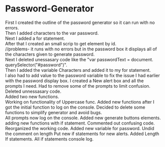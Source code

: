 # Password-Generator
First I created the outline of the password generator so it can run with no errors.  
Then I added characters to the var password.  
Next I added a for statement.  
After that I created an small scrip to get element by id.  
//problems- it runs with no errors but in the password box it displays all of the characters given to generate password.  
Next I deleted unessasary code like the "var passwordText = document.  querySelector("#password")".   
Then I added the variable Characters and added it to my for statement.  
I also had to add value to the password variable to fix the issue I had earlier with the password display box.
I created a New alert box and all the prompts I need.
Had to remove some of the prompts to limit confusion.  
Deleted unnessasary code.  
Added two new functions.   
Working on functionality of Uppercase func.
Added new functions after I got the initial function to log on the console.
Decided to delete some functions to simplify generator and avoid bugs.  
All prompts now log on the console.
Added new generate buttons elements.  
adding new functions with if statement.
Commented out confusing code.
Reorganized the working code.
Added new variable for password.
Undid the comment on length 
Put new if statements for new alerts.
Added Length If statements. 
All if statements console log.
